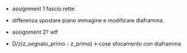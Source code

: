 - assignment 1 fascio rette

- differenza spostare piano immagine e modificare diaframma

- assignment 2? wtf

- D/z(z_segnato_primo - z_primo) <-cose sfocamento con diaframma